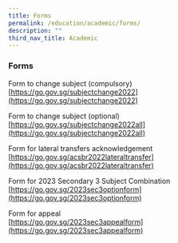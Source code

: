 ```yaml
---
title: Forms
permalink: /education/academic/forms/
description: ""
third_nav_title: Academic
---
```

### **Forms**
Form to change subject (compulsory)<br>
[https://go.gov.sg/subjectchange2022](https://go.gov.sg/subjectchange2022)

Form to change subject (optional)<br>
[https://go.gov.sg/subjectchange2022all](https://go.gov.sg/subjectchange2022all)

Form for lateral transfers acknowledgement<br>
[https://go.gov.sg/acsbr2022lateraltransfer](https://go.gov.sg/acsbr2022lateraltransfer)

Form for 2023 Secondary 3 Subject Combination<br>
[https://go.gov.sg/2023sec3optionform](https://go.gov.sg/2023sec3optionform)

Form for appeal<br>
[https://go.gov.sg/2023sec3appealform](https://go.gov.sg/2023sec3appealform)